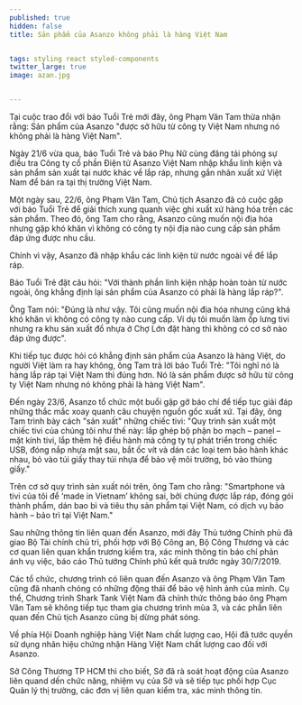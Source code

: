 ```yaml
---
published: true
hidden: false
title: Sản phẩm của Asanzo không phải là hàng Việt Nam


tags: styling react styled-components
twitter_large: true
image: azan.jpg


---
```


Tại cuộc trao đổi với báo Tuổi Trẻ mới đây, ông Phạm Văn Tam thừa nhận rằng: Sản phẩm của Asanzo "được sở hữu từ công ty Việt Nam nhưng nó không phải là hàng Việt Nam".

Ngày 21/6 vừa qua, báo Tuổi Trẻ và báo Phụ Nữ cùng đăng tải phóng sự điều tra Công ty cổ phần Điện tử Asanzo Việt Nam nhập khẩu linh kiện và sản phẩm sản xuất tại nước khác về lắp ráp, nhưng gắn nhãn xuất xứ Việt Nam để bán ra tại thị trường Việt Nam.

Một ngày sau, 22/6, ông Phạm Văn Tam, Chủ tịch Asanzo đã có cuộc gặp với báo Tuổi Trẻ để giải thích xung quanh việc ghi xuất xứ hàng hóa trên các sản phẩm. Theo đó, ông Tam cho rằng, Asanzo cũng muốn nội địa hóa nhưng gặp khó khăn vì không có công ty nội địa nào cung cấp sản phẩm đáp ứng được nhu cầu.

Chính vì vậy, Asanzo đã nhập khẩu các linh kiện từ nước ngoài về để lắp ráp. 

Báo Tuổi Trẻ đặt câu hỏi: "Với thành phần linh kiện nhập hoàn toàn từ nước ngoài, ông khẳng định lại sản phẩm của Asanzo có phải là hàng lắp ráp?".

Ông Tam nói: "Đúng là như vậy. Tôi cũng muốn nội địa hóa nhưng cũng khá khó khăn vì không có công ty nào cung cấp. Ví dụ tôi muốn làm ốp lưng tivi nhưng ra khu sản xuất đồ nhựa ở Chợ Lớn đặt hàng thì không có cơ sở nào đáp ứng được".


Khi tiếp tục được hỏi có khẳng định sản phẩm của Asanzo là hàng Việt, do người Việt làm ra hay không, ông Tam trả lời báo Tuổi Trẻ: "Tôi nghĩ nó là hàng lắp ráp tại Việt Nam thì đúng hơn. Nó là sản phẩm được sở hữu từ công ty Việt Nam nhưng nó không phải là hàng Việt Nam".

Đến ngày 23/6, Asanzo tổ chức một buổi gặp gỡ báo chí để tiếp tục giải đáp những thắc mắc xoay quanh câu chuyện nguồn gốc xuất xứ. Tại đây, ông Tam trình bày cách "sản xuất" những chiếc tivi: "Quy trình sản xuất một chiếc tivi của chúng tôi như thế này: lắp ghép bộ phận bo mạch – panel – mặt kính tivi, lắp thêm hệ điều hành mà công ty tự phát triển trong chiếc USB, đóng nắp nhựa mặt sau, bắt ốc vít và dán các loại tem bảo hành khác nhau, bỏ vào túi giấy thay túi nhựa để bảo vệ môi trường, bỏ vào thùng giấy."

Trên cơ sở quy trình sản xuất nói trên, ông Tam cho rằng: "Smartphone và tivi của tôi để ‘made in Vietnam’ không sai, bởi chúng được lắp ráp, đóng gói thành phẩm, dán bao bì và tiêu thụ sản phẩm tại Việt Nam, có dịch vụ bảo hành – bảo trì tại Việt Nam."

Sau những thông tin liên quan đến Asanzo, mới đây Thủ tướng Chính phủ đã giao Bộ Tài chính chủ trì, phối hợp với Bộ Công an, Bộ Công Thương và các cơ quan liên quan khẩn trương kiểm tra, xác minh thông tin báo chí phản ánh vụ việc, báo cáo Thủ tướng Chính phủ kết quả trước ngày 30/7/2019.

Các tổ chức, chương trình có liên quan đến Asanzo và ông Phạm Văn Tam cũng đã nhanh chóng có những động thái để bảo vệ hình ảnh của mình. Cụ thể, Chương trình Shark Tank Việt Nam đã chính thức thông báo ông Phạm Văn Tam sẽ không tiếp tục tham gia chương trình mùa 3, và các phần liên quan đến Chủ tịch Asanzo cũng bị dừng phát sóng.

Về phía Hội Doanh nghiệp hàng Việt Nam chất lượng cao, Hội đã tước quyền sử dụng nhãn hiệu chứng nhận Hàng Việt Nam chất lượng cao đối với Asanzo.

Sở Công Thương TP HCM thì cho biết, Sở đã rà soát hoạt động của Asanzo liên quand dến chức năng, nhiệm vụ của Sở và sẽ tiếp tục phối hợp Cục Quản lý thị trường, các đơn vị liên quan kiểm tra, xác minh thông tin.